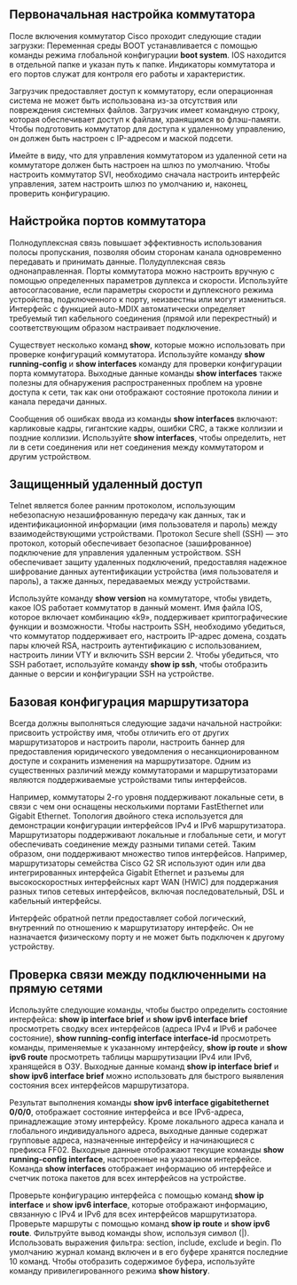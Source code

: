 <!-- 1.6.3 -->

## Первоначальная настройка коммутатора

После включения коммутатор Cisco проходит следующие стадии загрузки: Переменная среды BOOT устанавливается с помощью команды режима глобальной конфигурации **boot system**. IOS находится в отдельной папке и указан путь к папке. Индикаторы коммутатора и его портов служат для контроля его работы и характеристик.

Загрузчик предоставляет доступ к коммутатору, если операционная система не может быть использована из-за отсутствия или повреждения системных файлов. Загрузчик имеет командную строку, которая обеспечивает доступ к файлам, хранящимся во флэш-памяти. Чтобы подготовить коммутатор для доступа к удаленному управлению, он должен быть настроен с IP-адресом и маской подсети.

Имейте в виду, что для управления коммутатором из удаленной сети на коммутаторе должен быть настроен на шлюз по умолчанию. Чтобы настроить коммутатор SVI, необходимо сначала настроить интерфейс управления, затем настроить шлюз по умолчанию и, наконец, проверить конфигурацию.

## Найстройка портов коммутатора

Полнодуплексная связь повышает эффективность использования полосы пропускания, позволяя обоим сторонам канала одновременно передавать и принимать данные. Полудуплексная связь однонаправленная. Порты коммутатора можно настроить вручную с помощью определенных параметров дуплекса и скорости. Используйте автосогласование, если параметры скорости и дуплексного режима устройства, подключенного к порту, неизвестны или могут измениться. Интерфейс с функцией auto-MDIX автоматически определяет требуемый тип кабельного соединения (прямой или перекрестный) и соответствующим образом настраивает подключение.

Существует несколько команд **show**, которые можно использовать при проверке конфигураций коммутатора. Используйте команду **show running-config** и **show interfaces** команду для проверки конфигурации порта коммутатора. Выходные данные команды **show interfaces** также полезны для обнаружения распространенных проблем на уровне доступа к сети, так как они отображают состояние протокола линии и канала передачи данных.

Сообщения об ошибках ввода из команды **show interfaces** включают: карликовые кадры, гигантские кадры, ошибки CRC, а также коллизии и поздние коллизии. Используйте **show interfaces**, чтобы определить, нет ли в сети соединения или нет соединения между коммутатором и другим устройством.

## Защищенный удаленный доступ

Telnet является более ранним протоколом, использующим небезопасную незашифрованную передачу как данных, так и идентификационной информации (имя пользователя и пароль) между взаимодействующими устройствами. Протокол Secure shell (SSH) — это протокол, который обеспечивает безопасное (зашифрованное) подключение для управления удаленным устройством. SSH обеспечивает защиту удаленных подключений, предоставляя надежное шифрование данных аутентификации устройства (имя пользователя и пароль), а также данных, передаваемых между устройствами.

Используйте команду **show version** на коммутаторе, чтобы увидеть, какое IOS работает коммутатор в данный момент. Имя файла IOS, которое включает комбинацию «k9», поддерживает криптографические функции и возможности. Чтобы настроить SSH, необходимо убедиться, что коммутатор поддерживает его, настроить IP-адрес домена, создать пары ключей RSA, настроить аутентификацию с использованием, настроить линии VTY и включить SSH версии 2. Чтобы убедиться, что SSH работает, используйте команду **show ip ssh**, чтобы отобразить данные о версии и конфигурации SSH на устройстве.

## Базовая конфигурация маршрутизатора

Всегда должны выполняться следующие задачи начальной настройки: присвоить устройству имя, чтобы отличить его от других маршрутизаторов и настроить пароли, настроить баннер для предоставления юридического уведомления о несанкционированном доступе и сохранить изменения на маршрутизаторе. Одним из существенных различий между коммутаторами и маршрутизаторами являются поддерживаемые устройствами типы интерфейсов.

Например, коммутаторы 2-го уровня поддерживают локальные сети, в связи с чем они оснащены несколькими портами FastEthernet или Gigabit Ethernet. Топология двойного стека используется для демонстрации конфигурации интерфейсов IPv4 и IPv6 маршрутизатора. Маршрутизаторы поддерживают локальные и глобальные сети, и могут обеспечивать соединение между разными типами сетей. Таким образом, они поддерживают множество типов интерфейсов. Например, маршрутизаторы семейства Cisco G2 SR используют один или два интегрированных интерфейса Gigabit Ethernet и разъемы для высокоскоростных интерфейсных карт WAN (HWIC) для поддержания разных типов сетевых интерфейсов, включая последовательный, DSL и кабельный интерфейсы.

Интерфейс обратной петли предоставляет собой логический, внутренний по отношению к маршрутизатору интерфейс. Он не назначается физическому порту и не может быть подключен к другому устройству.

## Проверка связи между подключенными на прямую сетями

Используйте следующие команды, чтобы быстро определить состояние интерфейса: **show ip interface brief** и **show ipv6 interface brief** просмотреть сводку всех интерфейсов (адреса IPv4 и IPv6 и рабочее состояние), **show running-config interface interface-id** просмотреть команды, применяемые к указанному интерфейсу, **show ip route** и **show ipv6 route** просмотреть таблицы маршрутизации IPv4 или IPv6, хранящейся в ОЗУ. Выходные данные команд **show ip interface brief** и **show ipv6 interface brief** можно использовать для быстрого выявления состояния всех интерфейсов маршрутизатора. 

Результат выполнения команды **show ipv6 interface gigabitethernet 0/0/0**, отображает состояние интерфейса и все IPv6-адреса, принадлежащие этому интерфейсу. Кроме локального адреса канала и глобального индивидуального адреса, выходные данные содержат групповые адреса, назначенные интерфейсу и начинающиеся с префикса FF02. Выходные данные отображают текущие команды **show running-config interface**, настроенные на указанном интерфейсе. Команда **show interfaces** отображает информацию об интерфейсе и счетчик потока пакетов для всех интерфейсов на устройстве. 

Проверьте конфигурацию интерфейса с помощью команд **show ip interface** и **show ipv6 interface**, которые отображают информацию, связанную с IPv4 и IPv6 для всех интерфейсов маршрутизатора. Проверьте маршруты с помощью команд **show ip route** и **show ipv6 route**. Фильтруйте вывод команды show, используя символ (|). Использовать выражения фильтра: section, include, exclude и begin. По умолчанию журнал команд включен и в его буфере хранятся последние 10 команд. Чтобы отобразить содержимое буфера, используйте команду привилегированного режима **show history**.

<!-- 1.6.4 -->
<!-- quiz -->